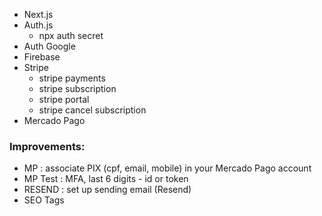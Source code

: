 - Next.js
- Auth.js
    - npx auth secret
- Auth Google
- Firebase
- Stripe
    - stripe payments
    - stripe subscription
    - stripe portal
    - stripe cancel subscription
- Mercado Pago

### Improvements:
- MP : associate PIX (cpf, email, mobile) in your Mercado Pago account
- MP Test : MFA, last 6 digits - id or token
- RESEND : set up sending email (Resend)
- SEO Tags